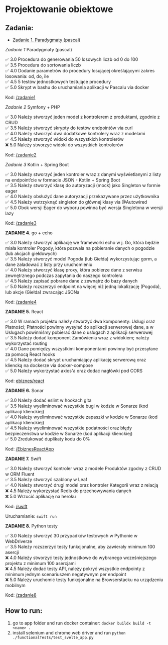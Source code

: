 # Projektowanie obiektowe

## Zadania:
+ [Zadanie 1. Paradygmaty (pascal)](https://github.com/Ech0n/projektowanie-obiektowe/tree/main/zadanie1)

*Zadanie 1* Paradygmaty (pascal)

:white_check_mark: 3.0 Procedura do generowania 50 losowych liczb od 0 do 100  
:white_check_mark: 3.5 Procedura do sortowania liczb  
:white_check_mark: 4.0 Dodanie parametrów do procedury losującej określającymi zakres losowania: od, do, ile  
:white_check_mark: 4.5 5 testów jednostkowych testujące procedury   
:white_check_mark: 5.0 Skrypt w bashu do uruchamiania aplikacji w Pascalu via docker  

Kod: [/zadanie1](https://github.com/Ech0n/projektowanie-obiektowe/tree/main/zadanie1)

*Zadanie 2* Symfony + PHP

:white_check_mark: 3.0 Należy stworzyć jeden model z kontrolerem z produktami, zgodnie z CRUD  
:white_check_mark: 3.5 Należy stworzyć skrypty do testów endpointów via curl  
:white_check_mark: 4.0 Należy stworzyć dwa dodatkowe kontrolery wraz z modelami  
:white_check_mark: 4.5 Należy stworzyć widoki do wszystkich kontrolerów  
:x: 5.0 Należy stworzyć widoki do wszystkich kontrolerów  

Kod: [/zadanie2](https://github.com/Ech0n/projektowanie-obiektowe/tree/main/zadanie2)

*Zadanie 3* Kotlin + Spring Boot

:white_check_mark: 3.0 Należy stworzyć jeden kontroler wraz z danymi wyświetlanymi z listy na endpoint’cie w formacie JSON - Kotlin + Spring Boot  
:white_check_mark: 3.5 Należy stworzyć klasę do autoryzacji (mock) jako Singleton w formie eager  
:white_check_mark: 4.0 Należy obsłużyć dane autoryzacji przekazywane przez użytkownika  
:white_check_mark: 4.5 Należy wstrzyknąć singleton do głównej klasy via @Autowired  
:white_check_mark: 5.0 Obok wersji Eager do wyboru powinna być wersja Singletona w wersji lazy  

Kod: [/zadanie3](https://github.com/Ech0n/projektowanie-obiektowe/tree/main/zadanie3)

**ZADANIE 4.** go + echo

:white_check_mark: 3.0 Należy stworzyć aplikację we frameworki echo w j. Go, która będzie miała kontroler Pogody, która pozwala na pobieranie danych o pogodzie (lub akcjach giełdowych)  
:white_check_mark: 3.5 Należy stworzyć model Pogoda (lub Giełda) wykorzystując gorm, a dane załadować z listy przy uruchomieniu   
:white_check_mark: 4.0 Należy stworzyć klasę proxy, która pobierze dane z serwisu zewnętrznego podczas zapytania do naszego kontrolera  
:white_check_mark: 4.5 Należy zapisać pobrane dane z zewnątrz do bazy danych  
:white_check_mark: 5.0 Należy rozszerzyć endpoint na więcej niż jedną lokalizację (Pogoda), lub akcje (Giełda) zwracając JSONa  

Kod: [/zadanie4](https://github.com/Ech0n/projektowanie-obiektowe/tree/main/zadanie4)


**ZADANIE 5.** React 

:white_check_mark: 3.0 W ramach projektu należy stworzyć dwa komponenty: Uslugi oraz Płatności; Płatności powinny wysyłać do aplikacji serwerowej dane, a w Uslugach powinniśmy pobierać dane o usługach z aplikacji serwerowej  
:white_check_mark: 3.5 Należy dodać komponent Zamówienia wraz z widokiem; należy wykorzystać routing  
:white_check_mark: 4.0 Dane pomiędzy wszystkimi komponentami powinny być przesyłane za pomocą React hooks  
:white_check_mark: 4.5 Należy dodać skrypt uruchamiający aplikację serwerową oraz kliencką na dockerze via docker-compose  
:white_check_mark: 5.0 Należy wykorzystać axios'a oraz dodać nagłówki pod CORS  

Kod: [ebiznes/react](https://github.com/Ech0n/ebiznes/tree/main/react)


**ZADANIE 6.** Sonar

:white_check_mark: 3.0 Należy dodać eslint w hookach gita  
:white_check_mark: 3.5 Należy wyeliminować wszystkie bugi w kodzie w Sonarze (kod aplikacji klienckiej)  
:white_check_mark: 4.0 Należy wyeliminować wszystkie zapaszki w kodzie w Sonarze (kod aplikacji klienckiej)  
:white_check_mark: 4.5 Należy wyeliminować wszystkie podatności oraz błędy bezpieczeństwa w kodzie w Sonarze (kod aplikacji klienckiej)  
:white_check_mark: 5.0 Zredukować duplikaty kodu do 0%  

Kod: [/EbiznesReactApp](https://github.com/Ech0n/EbiznesReactApp)


**ZADANIE 7.** Swift


:white_check_mark: 3.0 Należy stworzyć kontroler wraz z modele Produktów zgodny z CRUD w ORM Fluent  
:white_check_mark: 3.5 Należy stworzyć szablony w Leaf  
:white_check_mark: 4.0 Należy stworzyć drugi model oraz kontroler Kategorii wraz z relacją  
:x: 4.5 Należy wykorzystać Redis do przechowywania danych  
:x: 5.0 Wrzucić aplikację na heroku  

Kod: [/swift](https://github.com/Ech0n/projektowanie-obiektowe/tree/main/swift)

Uruchamianie: `swift run`

**ZADANIE 8.** Python testy

:white_check_mark: 3.0 Należy stworzyć 30 przypadków testowych w Pythonie w WebDriverze  
:white_check_mark: 3.5 Należy rozszerzyć testy funkcjonalne, aby zawierały minimum 100 asercji  
:x: 4.0 Należy stworzyć testy jednostkowe do wybranego wcześniejszego projektu z minimum 100 asercjami  
:x: 4.5 Należy dodać testy API, należy pokryć wszystkie endpointy z minimum jednym scenariuszem negatywnym per endpoint  
:x: 5.0 Należy uruchomić testy funkcjonalne na Browserstacku na urządzeniu mobilnym

Kod: [/zadanie8](https://github.com/Ech0n/projektowanie-obiektowe/tree/main/zadanie8)

## How to run:
1. go to app folder and run docker container: `docker buildx build -t <name> .`
2. install selenium and chrome web driver and run `python ./functionalTests/test_svelte_app.py`